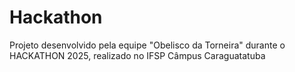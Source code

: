 # Hackathon

Projeto desenvolvido pela equipe "Obelisco da Torneira" durante o HACKATHON 2025, realizado no IFSP Câmpus Caraguatatuba
